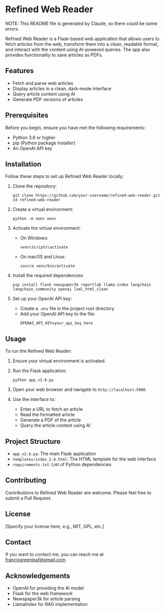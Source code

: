 # Refined Web Reader

NOTE: This README file is generated by Claude, so there could be some errors. 

Refined Web Reader is a Flask-based web application that allows users to fetch articles from the web, transform them into a clean, readable format, and interact with the content using AI-powered queries. The app also provides functionality to save articles as PDFs.

## Features

- Fetch and parse web articles
- Display articles in a clean, dark-mode interface
- Query article content using AI
- Generate PDF versions of articles

## Prerequisites

Before you begin, ensure you have met the following requirements:

- Python 3.8 or higher
- pip (Python package installer)
- An OpenAI API key

## Installation

Follow these steps to set up Refined Web Reader locally:

1. Clone the repository:
   ```
   git clone https://github.com/your-username/refined-web-reader.git
   cd refined-web-reader
   ```

2. Create a virtual environment:
   ```
   python -m venv venv
   ```

3. Activate the virtual environment:
   - On Windows:
     ```
     venv\Scripts\activate
     ```
   - On macOS and Linux:
     ```
     source venv/bin/activate
     ```

4. Install the required dependencies:
   ```
   pip install flask newspaper3k reportlab llama-index langchain langchain_community openai lxml_html_clean
   ```

5. Set up your OpenAI API key:
   - Create a `.env` file in the project root directory
   - Add your OpenAI API key to the file:
     ```
     OPENAI_API_KEY=your_api_key_here
     ```

## Usage

To run the Refined Web Reader:

1. Ensure your virtual environment is activated.

2. Run the Flask application:
   ```
   python app_v2.6.py
   ```

3. Open your web browser and navigate to `http://localhost:5000`.

4. Use the interface to:
   - Enter a URL to fetch an article
   - Read the formatted article
   - Generate a PDF of the article
   - Query the article content using AI

## Project Structure

- `app_v2.6.py`: The main Flask application
- `templates/index_2.6.html`: The HTML template for the web interface
- `requirements.txt`: List of Python dependencies

## Contributing

Contributions to Refined Web Reader are welcome. Please feel free to submit a Pull Request.

## License

[Specify your license here, e.g., MIT, GPL, etc.]

## Contact

If you want to contact me, you can reach me at francisgreenleaf@gmail.com.

## Acknowledgements

- OpenAI for providing the AI model
- Flask for the web framework
- Newspaper3k for article parsing
- LlamaIndex for RAG implementation
